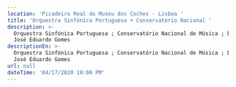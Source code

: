```yaml
---
location: 'Picadeiro Real do Museu dos Coches - Lisboa '
title: 'Orquestra Sinfónica Portuguesa + Conservatório Nacional '
description: >-
  Orquestra Sinfónica Portuguesa ; Conservatório Nacional de Música ; Direção:
  José Eduardo Gomes 
descriptionEn: >-
  Orquestra Sinfónica Portuguesa ; Conservatório Nacional de Música ; Direction:
  José Eduardo Gomes 
url: null
dateTime: '04/17/2020 19:00 PM'
---
```





